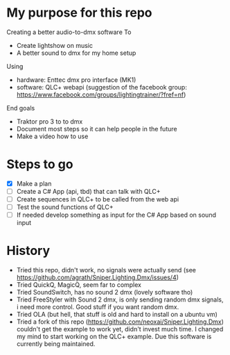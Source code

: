 # My purpose for this repo 
Creating a better audio-to-dmx software
To 
- Create lightshow on music
- A better sound to dmx for my home setup

Using
- hardware: Enttec dmx pro interface (MK1) 
- software: QLC+ webapi (suggestion of the facebook group: https://www.facebook.com/groups/lightingtrainer/?fref=nf)

End goals
- Traktor pro 3 to <my open custom software> to dmx 
- Document most steps so it can help people in the future
- Make a video how to use
  
# Steps to go

- [x] Make a plan
- [ ] Create a C# App (api, tbd) that can talk with QLC+
- [ ] Create sequences in QLC+ to be called from the web api
- [ ] Test the sound functions of QLC+
- [ ] If needed develop something as input for the C# App based on sound input 

# History
- Tried this repo, didn't work, no signals were actually send (see https://github.com/agrath/Sniper.Lighting.Dmx/issues/4)
- Tried QuickQ, MagicQ, seem far to complex
- Tried SoundSwitch, has no sound 2 dmx (lovely software tho)
- Tried FreeStyler with Sound 2 dmx, is only sending random dmx signals, i need more control. Good stuff if you want random dmx.
- Tried OLA (but hell, that stuff is old and hard to install on a ubuntu vm)
- Tried a fork of this repo (https://github.com/neoxai/Sniper.Lighting.Dmx) couldn't get the example to work yet, didn't invest much time. I changed my mind to start working on the QLC+ example. Due this software is currently being maintained.

